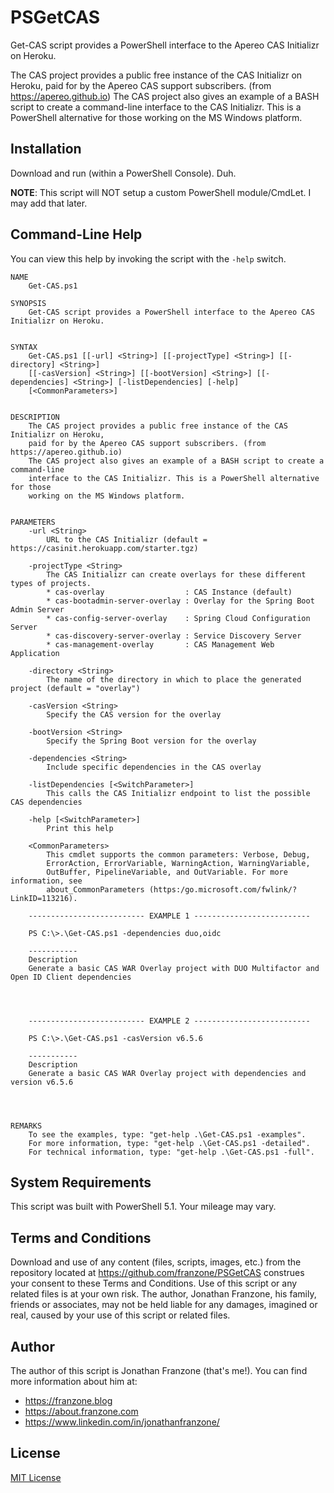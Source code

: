 # PSGetCAS
Get-CAS script provides a PowerShell interface to the Apereo CAS Initializr on Heroku.

The CAS project provides a public free instance of the CAS Initializr on Heroku,
paid for by the Apereo CAS support subscribers. (from https://apereo.github.io)
The CAS project also gives an example of a BASH script to create a command-line
interface to the CAS Initializr. This is a PowerShell alternative for those
working on the MS Windows platform.

## Installation
Download and run (within a PowerShell Console). Duh.

**NOTE**: This script will NOT setup a custom PowerShell module/CmdLet. I may add that later.

## Command-Line Help
You can view this help by invoking the script with the `-help` switch.

```
NAME
    Get-CAS.ps1
    
SYNOPSIS
    Get-CAS script provides a PowerShell interface to the Apereo CAS Initializr on Heroku.
    
    
SYNTAX
    Get-CAS.ps1 [[-url] <String>] [[-projectType] <String>] [[-directory] <String>] 
    [[-casVersion] <String>] [[-bootVersion] <String>] [[-dependencies] <String>] [-listDependencies] [-help] 
    [<CommonParameters>]
    
    
DESCRIPTION
    The CAS project provides a public free instance of the CAS Initializr on Heroku,
    paid for by the Apereo CAS support subscribers. (from https://apereo.github.io)
    The CAS project also gives an example of a BASH script to create a command-line
    interface to the CAS Initializr. This is a PowerShell alternative for those
    working on the MS Windows platform.
    

PARAMETERS
    -url <String>
        URL to the CAS Initializr (default = https://casinit.herokuapp.com/starter.tgz)
        
    -projectType <String>
        The CAS Initializr can create overlays for these different types of projects.
        * cas-overlay                  : CAS Instance (default)
        * cas-bootadmin-server-overlay : Overlay for the Spring Boot Admin Server
        * cas-config-server-overlay    : Spring Cloud Configuration Server
        * cas-discovery-server-overlay : Service Discovery Server
        * cas-management-overlay       : CAS Management Web Application
        
    -directory <String>
        The name of the directory in which to place the generated project (default = "overlay")
        
    -casVersion <String>
        Specify the CAS version for the overlay
        
    -bootVersion <String>
        Specify the Spring Boot version for the overlay
        
    -dependencies <String>
        Include specific dependencies in the CAS overlay
        
    -listDependencies [<SwitchParameter>]
        This calls the CAS Initializr endpoint to list the possible CAS dependencies
        
    -help [<SwitchParameter>]
        Print this help
        
    <CommonParameters>
        This cmdlet supports the common parameters: Verbose, Debug,
        ErrorAction, ErrorVariable, WarningAction, WarningVariable,
        OutBuffer, PipelineVariable, and OutVariable. For more information, see 
        about_CommonParameters (https:/go.microsoft.com/fwlink/?LinkID=113216). 
    
    -------------------------- EXAMPLE 1 --------------------------
    
    PS C:\>.\Get-CAS.ps1 -dependencies duo,oidc
    
    -----------
    Description 
    Generate a basic CAS WAR Overlay project with DUO Multifactor and Open ID Client dependencies
    
    
    
    
    -------------------------- EXAMPLE 2 --------------------------
    
    PS C:\>.\Get-CAS.ps1 -casVersion v6.5.6
    
    -----------
    Description 
    Generate a basic CAS WAR Overlay project with dependencies and version v6.5.6
    
    
    
    
REMARKS
    To see the examples, type: "get-help .\Get-CAS.ps1 -examples".
    For more information, type: "get-help .\Get-CAS.ps1 -detailed".
    For technical information, type: "get-help .\Get-CAS.ps1 -full".

```

## System Requirements
This script was built with PowerShell 5.1. Your mileage may vary.

## Terms and Conditions
Download and use of any content (files, scripts, images, etc.) from the repository located at https://github.com/franzone/PSGetCAS construes your consent to these Terms and Conditions. Use of this script or any related files is at your own risk. The author, Jonathan Franzone, his family, friends or associates, may not be held liable for any damages, imagined or real, caused by your use of this script or related files.

## Author
The author of this script is Jonathan Franzone (that's me!). You can find more information about him at:
* https://franzone.blog
* https://about.franzone.com
* https://www.linkedin.com/in/jonathanfranzone/

## License
[MIT License](LICENSE)

